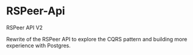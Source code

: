 # RSPeer-Api
RSPeer API V2

Rewrite of the RSPeer API to explore the CQRS pattern and building more experience with Postgres.
